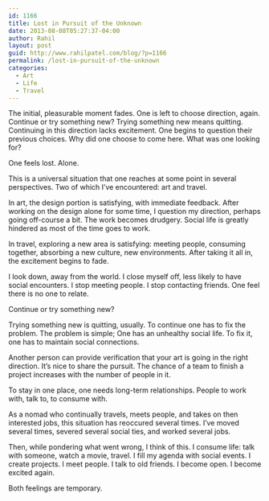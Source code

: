 ```yaml
---
id: 1166
title: Lost in Pursuit of the Unknown
date: 2013-08-08T05:27:37-04:00
author: Rahil
layout: post
guid: http://www.rahilpatel.com/blog/?p=1166
permalink: /lost-in-pursuit-of-the-unknown
categories:
  - Art
  - Life
  - Travel
---
```

The initial, pleasurable moment fades. One is left to choose direction, again. Continue or try something new? Trying something new means quitting. Continuing in this direction lacks excitement. One begins to question their previous choices. Why did one choose to come here. What was one looking for?

One feels lost. Alone.

This is a universal situation that one reaches at some point in several perspectives. Two of which I&#8217;ve encountered: art and travel.

In art, the design portion is satisfying, with immediate feedback. After working on the design alone for some time, I question my direction, perhaps going off-course a bit. The work becomes drudgery. Social life is greatly hindered as most of the time goes to work.

In travel, exploring a new area is satisfying: meeting people, consuming together, absorbing a new culture, new environments. After taking it all in, the excitement begins to fade.

I look down, away from the world. I close myself off, less likely to have social encounters. I stop meeting people. I stop contacting friends. One feel there is no one to relate.

Continue or try something new?

Trying something new is quitting, usually. To continue one has to fix the problem. The problem is simple; One has an unhealthy social life. To fix it, one has to maintain social connections.

Another person can provide verification that your art is going in the right direction. It&#8217;s nice to share the pursuit. The chance of a team to finish a project increases with the number of people in it.

To stay in one place, one needs long-term relationships. People to work with, talk to, to consume with.

As a nomad who continually travels, meets people, and takes on then interested jobs, this situation has reoccured several times. I&#8217;ve moved several times, severed several social ties, and worked several jobs.

Then, while pondering what went wrong, I think of this. I consume life: talk with someone, watch a movie, travel. I fill my agenda with social events. I create projects. I meet people. I talk to old friends. I become open. I become excited again.

Both feelings are temporary.